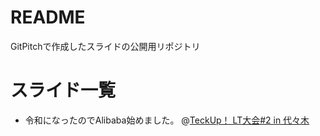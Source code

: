 # README
GitPitchで作成したスライドの公開用リポジトリ

# スライド一覧
- 令和になったのでAlibaba始めました。 @[TeckUp！ LT大会#2 in 代々木](https://teckup-tokyo.connpass.com/event/151574/)

